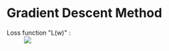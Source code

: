 # Gradient Descent Method

Loss function "L(w)" :  
           <img src="http://chart.googleapis.com/chart?cht=tx&chl=\sum_{1}^{m*n}\left[y_{i}-\left(x_{i1}w_{1}+x_{i2}w_{2}+x_{i3}w_{3}\right)\right]^{2}" style="border:none;">

